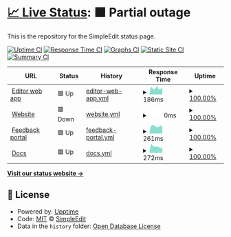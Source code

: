 # [📈 Live Status](https://SimpleEdit.github.io/status): <!--live status--> **🟧 Partial outage**

This is the repository for the SimpleEdit status page.

[![Uptime CI](https://github.com/SimpleEdit/status/workflows/Uptime%20CI/badge.svg)](https://github.com/SimpleEdit/status/actions?query=workflow%3A%22Uptime+CI%22)
[![Response Time CI](https://github.com/SimpleEdit/status/workflows/Response%20Time%20CI/badge.svg)](https://github.com/SimpleEdit/status/actions?query=workflow%3A%22Response+Time+CI%22)
[![Graphs CI](https://github.com/SimpleEdit/status/workflows/Graphs%20CI/badge.svg)](https://github.com/SimpleEdit/status/actions?query=workflow%3A%22Graphs+CI%22)
[![Static Site CI](https://github.com/SimpleEdit/status/workflows/Static%20Site%20CI/badge.svg)](https://github.com/SimpleEdit/status/actions?query=workflow%3A%22Static+Site+CI%22)
[![Summary CI](https://github.com/SimpleEdit/status/workflows/Summary%20CI/badge.svg)](https://github.com/SimpleEdit/status/actions?query=workflow%3A%22Summary+CI%22)

<!--start: status pages-->
<!-- This summary is generated by Upptime (https://github.com/upptime/upptime) -->
<!-- Do not edit this manually, your changes will be overwritten -->
<!-- prettier-ignore -->
| URL | Status | History | Response Time | Uptime |
| --- | ------ | ------- | ------------- | ------ |
| <img alt="" src="https://favicons.githubusercontent.com/editor.simpleedit.repl.co" height="13"> [Editor web app](https://editor.simpleedit.repl.co) | 🟩 Up | [editor-web-app.yml](https://github.com/simpleedit/status/commits/HEAD/history/editor-web-app.yml) | <details><summary><img alt="Response time graph" src="./graphs/editor-web-app/response-time-week.png" height="20"> 186ms</summary><br><a href="https://SimpleEdit.github.io/status/history/editor-web-app"><img alt="Response time 387" src="https://img.shields.io/endpoint?url=https%3A%2F%2Fraw.githubusercontent.com%2Fsimpleedit%2Fstatus%2FHEAD%2Fapi%2Feditor-web-app%2Fresponse-time.json"></a><br><a href="https://SimpleEdit.github.io/status/history/editor-web-app"><img alt="24-hour response time 260" src="https://img.shields.io/endpoint?url=https%3A%2F%2Fraw.githubusercontent.com%2Fsimpleedit%2Fstatus%2FHEAD%2Fapi%2Feditor-web-app%2Fresponse-time-day.json"></a><br><a href="https://SimpleEdit.github.io/status/history/editor-web-app"><img alt="7-day response time 186" src="https://img.shields.io/endpoint?url=https%3A%2F%2Fraw.githubusercontent.com%2Fsimpleedit%2Fstatus%2FHEAD%2Fapi%2Feditor-web-app%2Fresponse-time-week.json"></a><br><a href="https://SimpleEdit.github.io/status/history/editor-web-app"><img alt="30-day response time 203" src="https://img.shields.io/endpoint?url=https%3A%2F%2Fraw.githubusercontent.com%2Fsimpleedit%2Fstatus%2FHEAD%2Fapi%2Feditor-web-app%2Fresponse-time-month.json"></a><br><a href="https://SimpleEdit.github.io/status/history/editor-web-app"><img alt="1-year response time 387" src="https://img.shields.io/endpoint?url=https%3A%2F%2Fraw.githubusercontent.com%2Fsimpleedit%2Fstatus%2FHEAD%2Fapi%2Feditor-web-app%2Fresponse-time-year.json"></a></details> | <details><summary><a href="https://SimpleEdit.github.io/status/history/editor-web-app">100.00%</a></summary><a href="https://SimpleEdit.github.io/status/history/editor-web-app"><img alt="All-time uptime 99.94%" src="https://img.shields.io/endpoint?url=https%3A%2F%2Fraw.githubusercontent.com%2Fsimpleedit%2Fstatus%2FHEAD%2Fapi%2Feditor-web-app%2Fuptime.json"></a><br><a href="https://SimpleEdit.github.io/status/history/editor-web-app"><img alt="24-hour uptime 100.00%" src="https://img.shields.io/endpoint?url=https%3A%2F%2Fraw.githubusercontent.com%2Fsimpleedit%2Fstatus%2FHEAD%2Fapi%2Feditor-web-app%2Fuptime-day.json"></a><br><a href="https://SimpleEdit.github.io/status/history/editor-web-app"><img alt="7-day uptime 100.00%" src="https://img.shields.io/endpoint?url=https%3A%2F%2Fraw.githubusercontent.com%2Fsimpleedit%2Fstatus%2FHEAD%2Fapi%2Feditor-web-app%2Fuptime-week.json"></a><br><a href="https://SimpleEdit.github.io/status/history/editor-web-app"><img alt="30-day uptime 100.00%" src="https://img.shields.io/endpoint?url=https%3A%2F%2Fraw.githubusercontent.com%2Fsimpleedit%2Fstatus%2FHEAD%2Fapi%2Feditor-web-app%2Fuptime-month.json"></a><br><a href="https://SimpleEdit.github.io/status/history/editor-web-app"><img alt="1-year uptime 99.94%" src="https://img.shields.io/endpoint?url=https%3A%2F%2Fraw.githubusercontent.com%2Fsimpleedit%2Fstatus%2FHEAD%2Fapi%2Feditor-web-app%2Fuptime-year.json"></a></details>
| <img alt="" src="https://favicons.githubusercontent.com/simpleedit.tk" height="13"> [Website](https://simpleedit.tk) | 🟥 Down | [website.yml](https://github.com/simpleedit/status/commits/HEAD/history/website.yml) | <details><summary><img alt="Response time graph" src="./graphs/website/response-time-week.png" height="20"> 0ms</summary><br><a href="https://SimpleEdit.github.io/status/history/website"><img alt="Response time 212" src="https://img.shields.io/endpoint?url=https%3A%2F%2Fraw.githubusercontent.com%2Fsimpleedit%2Fstatus%2FHEAD%2Fapi%2Fwebsite%2Fresponse-time.json"></a><br><a href="https://SimpleEdit.github.io/status/history/website"><img alt="24-hour response time 0" src="https://img.shields.io/endpoint?url=https%3A%2F%2Fraw.githubusercontent.com%2Fsimpleedit%2Fstatus%2FHEAD%2Fapi%2Fwebsite%2Fresponse-time-day.json"></a><br><a href="https://SimpleEdit.github.io/status/history/website"><img alt="7-day response time 0" src="https://img.shields.io/endpoint?url=https%3A%2F%2Fraw.githubusercontent.com%2Fsimpleedit%2Fstatus%2FHEAD%2Fapi%2Fwebsite%2Fresponse-time-week.json"></a><br><a href="https://SimpleEdit.github.io/status/history/website"><img alt="30-day response time 0" src="https://img.shields.io/endpoint?url=https%3A%2F%2Fraw.githubusercontent.com%2Fsimpleedit%2Fstatus%2FHEAD%2Fapi%2Fwebsite%2Fresponse-time-month.json"></a><br><a href="https://SimpleEdit.github.io/status/history/website"><img alt="1-year response time 212" src="https://img.shields.io/endpoint?url=https%3A%2F%2Fraw.githubusercontent.com%2Fsimpleedit%2Fstatus%2FHEAD%2Fapi%2Fwebsite%2Fresponse-time-year.json"></a></details> | <details><summary><a href="https://SimpleEdit.github.io/status/history/website">100.00%</a></summary><a href="https://SimpleEdit.github.io/status/history/website"><img alt="All-time uptime 99.54%" src="https://img.shields.io/endpoint?url=https%3A%2F%2Fraw.githubusercontent.com%2Fsimpleedit%2Fstatus%2FHEAD%2Fapi%2Fwebsite%2Fuptime.json"></a><br><a href="https://SimpleEdit.github.io/status/history/website"><img alt="24-hour uptime 100.00%" src="https://img.shields.io/endpoint?url=https%3A%2F%2Fraw.githubusercontent.com%2Fsimpleedit%2Fstatus%2FHEAD%2Fapi%2Fwebsite%2Fuptime-day.json"></a><br><a href="https://SimpleEdit.github.io/status/history/website"><img alt="7-day uptime 100.00%" src="https://img.shields.io/endpoint?url=https%3A%2F%2Fraw.githubusercontent.com%2Fsimpleedit%2Fstatus%2FHEAD%2Fapi%2Fwebsite%2Fuptime-week.json"></a><br><a href="https://SimpleEdit.github.io/status/history/website"><img alt="30-day uptime 100.00%" src="https://img.shields.io/endpoint?url=https%3A%2F%2Fraw.githubusercontent.com%2Fsimpleedit%2Fstatus%2FHEAD%2Fapi%2Fwebsite%2Fuptime-month.json"></a><br><a href="https://SimpleEdit.github.io/status/history/website"><img alt="1-year uptime 99.54%" src="https://img.shields.io/endpoint?url=https%3A%2F%2Fraw.githubusercontent.com%2Fsimpleedit%2Fstatus%2FHEAD%2Fapi%2Fwebsite%2Fuptime-year.json"></a></details>
| <img alt="" src="https://favicons.githubusercontent.com/simpleedit.canny.io" height="13"> [Feedback portal](https://simpleedit.canny.io) | 🟩 Up | [feedback-portal.yml](https://github.com/simpleedit/status/commits/HEAD/history/feedback-portal.yml) | <details><summary><img alt="Response time graph" src="./graphs/feedback-portal/response-time-week.png" height="20"> 261ms</summary><br><a href="https://SimpleEdit.github.io/status/history/feedback-portal"><img alt="Response time 432" src="https://img.shields.io/endpoint?url=https%3A%2F%2Fraw.githubusercontent.com%2Fsimpleedit%2Fstatus%2FHEAD%2Fapi%2Ffeedback-portal%2Fresponse-time.json"></a><br><a href="https://SimpleEdit.github.io/status/history/feedback-portal"><img alt="24-hour response time 931" src="https://img.shields.io/endpoint?url=https%3A%2F%2Fraw.githubusercontent.com%2Fsimpleedit%2Fstatus%2FHEAD%2Fapi%2Ffeedback-portal%2Fresponse-time-day.json"></a><br><a href="https://SimpleEdit.github.io/status/history/feedback-portal"><img alt="7-day response time 261" src="https://img.shields.io/endpoint?url=https%3A%2F%2Fraw.githubusercontent.com%2Fsimpleedit%2Fstatus%2FHEAD%2Fapi%2Ffeedback-portal%2Fresponse-time-week.json"></a><br><a href="https://SimpleEdit.github.io/status/history/feedback-portal"><img alt="30-day response time 227" src="https://img.shields.io/endpoint?url=https%3A%2F%2Fraw.githubusercontent.com%2Fsimpleedit%2Fstatus%2FHEAD%2Fapi%2Ffeedback-portal%2Fresponse-time-month.json"></a><br><a href="https://SimpleEdit.github.io/status/history/feedback-portal"><img alt="1-year response time 432" src="https://img.shields.io/endpoint?url=https%3A%2F%2Fraw.githubusercontent.com%2Fsimpleedit%2Fstatus%2FHEAD%2Fapi%2Ffeedback-portal%2Fresponse-time-year.json"></a></details> | <details><summary><a href="https://SimpleEdit.github.io/status/history/feedback-portal">100.00%</a></summary><a href="https://SimpleEdit.github.io/status/history/feedback-portal"><img alt="All-time uptime 99.95%" src="https://img.shields.io/endpoint?url=https%3A%2F%2Fraw.githubusercontent.com%2Fsimpleedit%2Fstatus%2FHEAD%2Fapi%2Ffeedback-portal%2Fuptime.json"></a><br><a href="https://SimpleEdit.github.io/status/history/feedback-portal"><img alt="24-hour uptime 100.00%" src="https://img.shields.io/endpoint?url=https%3A%2F%2Fraw.githubusercontent.com%2Fsimpleedit%2Fstatus%2FHEAD%2Fapi%2Ffeedback-portal%2Fuptime-day.json"></a><br><a href="https://SimpleEdit.github.io/status/history/feedback-portal"><img alt="7-day uptime 100.00%" src="https://img.shields.io/endpoint?url=https%3A%2F%2Fraw.githubusercontent.com%2Fsimpleedit%2Fstatus%2FHEAD%2Fapi%2Ffeedback-portal%2Fuptime-week.json"></a><br><a href="https://SimpleEdit.github.io/status/history/feedback-portal"><img alt="30-day uptime 100.00%" src="https://img.shields.io/endpoint?url=https%3A%2F%2Fraw.githubusercontent.com%2Fsimpleedit%2Fstatus%2FHEAD%2Fapi%2Ffeedback-portal%2Fuptime-month.json"></a><br><a href="https://SimpleEdit.github.io/status/history/feedback-portal"><img alt="1-year uptime 99.95%" src="https://img.shields.io/endpoint?url=https%3A%2F%2Fraw.githubusercontent.com%2Fsimpleedit%2Fstatus%2FHEAD%2Fapi%2Ffeedback-portal%2Fuptime-year.json"></a></details>
| <img alt="" src="https://favicons.githubusercontent.com/simpleedit.gitbook.io" height="13"> [Docs](https://simpleedit.gitbook.io/docs) | 🟩 Up | [docs.yml](https://github.com/simpleedit/status/commits/HEAD/history/docs.yml) | <details><summary><img alt="Response time graph" src="./graphs/docs/response-time-week.png" height="20"> 272ms</summary><br><a href="https://SimpleEdit.github.io/status/history/docs"><img alt="Response time 451" src="https://img.shields.io/endpoint?url=https%3A%2F%2Fraw.githubusercontent.com%2Fsimpleedit%2Fstatus%2FHEAD%2Fapi%2Fdocs%2Fresponse-time.json"></a><br><a href="https://SimpleEdit.github.io/status/history/docs"><img alt="24-hour response time 275" src="https://img.shields.io/endpoint?url=https%3A%2F%2Fraw.githubusercontent.com%2Fsimpleedit%2Fstatus%2FHEAD%2Fapi%2Fdocs%2Fresponse-time-day.json"></a><br><a href="https://SimpleEdit.github.io/status/history/docs"><img alt="7-day response time 272" src="https://img.shields.io/endpoint?url=https%3A%2F%2Fraw.githubusercontent.com%2Fsimpleedit%2Fstatus%2FHEAD%2Fapi%2Fdocs%2Fresponse-time-week.json"></a><br><a href="https://SimpleEdit.github.io/status/history/docs"><img alt="30-day response time 342" src="https://img.shields.io/endpoint?url=https%3A%2F%2Fraw.githubusercontent.com%2Fsimpleedit%2Fstatus%2FHEAD%2Fapi%2Fdocs%2Fresponse-time-month.json"></a><br><a href="https://SimpleEdit.github.io/status/history/docs"><img alt="1-year response time 451" src="https://img.shields.io/endpoint?url=https%3A%2F%2Fraw.githubusercontent.com%2Fsimpleedit%2Fstatus%2FHEAD%2Fapi%2Fdocs%2Fresponse-time-year.json"></a></details> | <details><summary><a href="https://SimpleEdit.github.io/status/history/docs">100.00%</a></summary><a href="https://SimpleEdit.github.io/status/history/docs"><img alt="All-time uptime 100.00%" src="https://img.shields.io/endpoint?url=https%3A%2F%2Fraw.githubusercontent.com%2Fsimpleedit%2Fstatus%2FHEAD%2Fapi%2Fdocs%2Fuptime.json"></a><br><a href="https://SimpleEdit.github.io/status/history/docs"><img alt="24-hour uptime 100.00%" src="https://img.shields.io/endpoint?url=https%3A%2F%2Fraw.githubusercontent.com%2Fsimpleedit%2Fstatus%2FHEAD%2Fapi%2Fdocs%2Fuptime-day.json"></a><br><a href="https://SimpleEdit.github.io/status/history/docs"><img alt="7-day uptime 100.00%" src="https://img.shields.io/endpoint?url=https%3A%2F%2Fraw.githubusercontent.com%2Fsimpleedit%2Fstatus%2FHEAD%2Fapi%2Fdocs%2Fuptime-week.json"></a><br><a href="https://SimpleEdit.github.io/status/history/docs"><img alt="30-day uptime 100.00%" src="https://img.shields.io/endpoint?url=https%3A%2F%2Fraw.githubusercontent.com%2Fsimpleedit%2Fstatus%2FHEAD%2Fapi%2Fdocs%2Fuptime-month.json"></a><br><a href="https://SimpleEdit.github.io/status/history/docs"><img alt="1-year uptime 100.00%" src="https://img.shields.io/endpoint?url=https%3A%2F%2Fraw.githubusercontent.com%2Fsimpleedit%2Fstatus%2FHEAD%2Fapi%2Fdocs%2Fuptime-year.json"></a></details>

<!--end: status pages-->

[**Visit our status website →**](https://SimpleEdit.github.io/status)

## 📄 License

- Powered by: [Upptime](https://github.com/upptime/upptime)
- Code: [MIT](./LICENSE) © [SimpleEdit](https://simpleedit.github.io)
- Data in the `history` folder: [Open Database License](https://opendatacommons.org/licenses/odbl/1-0/)
